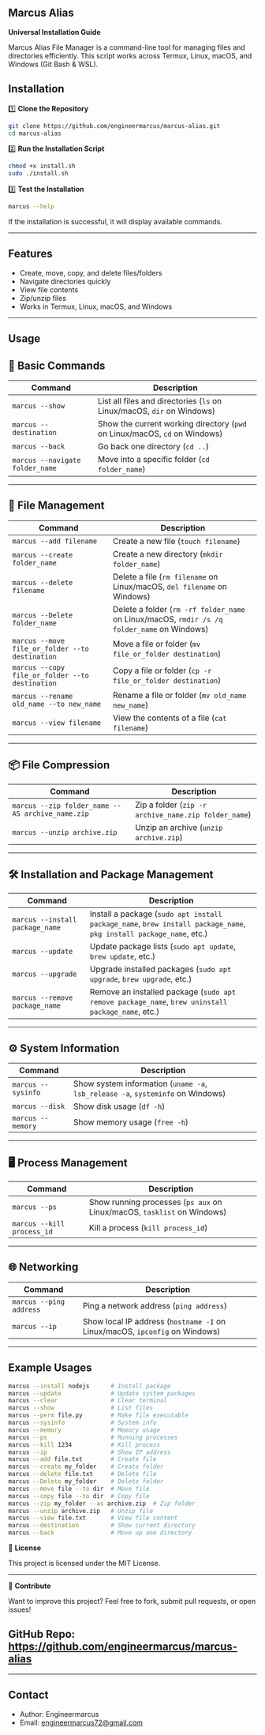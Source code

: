 ## **Marcus Alias**





**Universal Installation Guide**

Marcus Alias File Manager is a command-line tool for managing files and directories efficiently. This script works across Termux, Linux, macOS, and Windows (Git Bash & WSL).


## **Installation**

1️⃣  **Clone the Repository**

```sh
git clone https://github.com/engineermarcus/marcus-alias.git
cd marcus-alias
```


2️⃣  **Run the Installation Script**
```sh
chmod +x install.sh  
sudo ./install.sh
```
3️⃣   **Test the Installation**

```sh
marcus --help
```

If the installation is successful, it will display available commands.


---

## **Features**

* Create, move, copy, and delete files/folders
* Navigate directories quickly
* View file contents
* Zip/unzip files
* Works in Termux, Linux, macOS, and Windows


---

## **Usage**


## 🔹 Basic Commands
| Command | Description |
|---------|-------------|
| `marcus --show` | List all files and directories (`ls` on Linux/macOS, `dir` on Windows) |
| `marcus --destination` | Show the current working directory (`pwd` on Linux/macOS, `cd` on Windows) |
| `marcus --back` | Go back one directory (`cd ..`) |
| `marcus --navigate folder_name` | Move into a specific folder (`cd folder_name`) |

---

## 📝 File Management
| Command | Description |
|---------|-------------|
| `marcus --add filename` | Create a new file (`touch filename`) |
| `marcus --create folder_name` | Create a new directory (`mkdir folder_name`) |
| `marcus --delete filename` | Delete a file (`rm filename` on Linux/macOS, `del filename` on Windows) |
| `marcus --Delete folder_name` | Delete a folder (`rm -rf folder_name` on Linux/macOS, `rmdir /s /q folder_name` on Windows) |
| `marcus --move file_or_folder --to destination` | Move a file or folder (`mv file_or_folder destination`) |
| `marcus --copy file_or_folder --to destination` | Copy a file or folder (`cp -r file_or_folder destination`) |
| `marcus --rename old_name --to new_name` | Rename a file or folder (`mv old_name new_name`) |
| `marcus --view filename` | View the contents of a file (`cat filename`) |

---

## 📦 File Compression
| Command | Description |
|---------|-------------|
| `marcus --zip folder_name --AS archive_name.zip` | Zip a folder (`zip -r archive_name.zip folder_name`) |
| `marcus --unzip archive.zip` | Unzip an archive (`unzip archive.zip`) |

---

## 🛠 Installation and Package Management
| Command | Description |
|---------|-------------|
| `marcus --install package_name` | Install a package (`sudo apt install package_name`, `brew install package_name`, `pkg install package_name`, etc.) |
| `marcus --update` | Update package lists (`sudo apt update`, `brew update`, etc.) |
| `marcus --upgrade` | Upgrade installed packages (`sudo apt upgrade`, `brew upgrade`, etc.) |
| `marcus --remove package_name` | Remove an installed package (`sudo apt remove package_name`, `brew uninstall package_name`, etc.) |

---

## ⚙️ System Information
| Command | Description |
|---------|-------------|
| `marcus --sysinfo` | Show system information (`uname -a`, `lsb_release -a`, `systeminfo` on Windows) |
| `marcus --disk` | Show disk usage (`df -h`) |
| `marcus --memory` | Show memory usage (`free -h`) |

---

## 🖥 Process Management
| Command | Description |
|---------|-------------|
| `marcus --ps` | Show running processes (`ps aux` on Linux/macOS, `tasklist` on Windows) |
| `marcus --kill process_id` | Kill a process (`kill process_id`) |

---

## 🌐 Networking
| Command | Description |
|---------|-------------|
| `marcus --ping address` | Ping a network address (`ping address`) |
| `marcus --ip` | Show local IP address (`hostname -I` on Linux/macOS, `ipconfig` on Windows) |
---
## **Example Usages**
```sh
marcus --install nodejs      # Install package
marcus --update              # Update system packages
marcus --clear               # Clear terminal
marcus --show                # List files
marcus --perm file.py        # Make file executable
marcus --sysinfo             # System info
marcus --memory              # Memory usage
marcus --ps                  # Running processes
marcus --kill 1234           # Kill process
marcus --ip                  # Show IP address
marcus --add file.txt        # Create file
marcus --create my_folder    # Create folder
marcus --delete file.txt     # Delete file
marcus --Delete my_folder    # Delete folder
marcus --move file --to dir  # Move file
marcus --copy file --to dir  # Copy file
marcus --zip my_folder --as archive.zip  # Zip folder
marcus --unzip archive.zip   # Unzip file
marcus --view file.txt       # View file content
marcus --destination         # Show current directory
marcus --back                # Move up one directory
```
📜 **License**

This project is licensed under the MIT License.


---

🚀 **Contribute**

Want to improve this project? Feel free to fork, submit pull requests, or open issues!

## **GitHub Repo:**  https://github.com/engineermarcus/marcus-alias


---


## **Contact**

* Author: Engineermarcus 
 * Email: engineermarcus72@gmail.com


